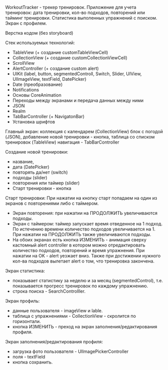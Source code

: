 WorkoutTracker - трекер тренировок. Приложение для учета тренировок: дата тренировки, кол-во подходов, повторений или тайминг тренировки. Статистика выполенных упражнений с поиском. Экран с профилем.

Верстка кодом (без storyboard)

Стек используемых технологий:

- TableView (+ создание customTableViewCell)
- CollectionView (+ создание customCollectionViewCell)
- ScrollView
- AlertController (+ создание custom alert)
- UIKit (label, button, segmentedControll, Switch, Slider, UIView, UIImageView, textField, DatePicker)
- Date (преобразование)
- Notifications
- Основы CoreAnimation
- Переходы между экранами и передача данных между ними
- JSON
- Realm
- TabBarController (+ NavigatonBar)
- Установка шрифтов


Главный экран:
коллекция с календарем (CollectionView)
блок с погодой (JSON),
добавление новой тренировки - кнопка,
таблица со списком тренировок (TableView)
навигация - TabBarController

Создание новой тренировки:
- название,
- дата (DatePicker)
- повторять да/нет (switch)
- подходы (slider)
- повторения или таймер  (slider)
- Старт тренировки - кнопка

Старт тренировки: При нажатии на кнопку старт попадаем на один из экранов с повторениями либо с таймером.
- Экран повторения: при нажатии на ПРОДОЛЖИТЬ увеличиваются подходы.
- Экран с таймером: таймер запускает время отведенное на 1 подход. По истечению времени количество подходов увеличивается на 1. При нажатии на ПРОДОЛЖИТЬ 
также увеличиваются подходы.
- На обоих экранах есть кнопка ИЗМЕНИТЬ - анимация сверху кастомный alert controller в котором можно отредактировать количество подходов, повторений и время упражнения. При нажатии на OK - alert уезжает вниз.
Также при достижении нужного кол-ва подходов вылетает alert о том, что тренировка закончена. 

Экран статистика: 
- показывает статистику за неделю и за месяц (segmentedControl), т.е. показывается прогресс тренировок по каждому упражнению.
- строка поиска - SearchControlller.


Экран профиль:
- данные пользователя - imageView и  lable.
- таблица с упражнениями - CollectionView - скролится по горизонтали.
- кнопка ИЗМЕНИТЬ - преход на экран заполнения/редактирования профиля.


Экран заполнения/редактирования профиля:
- загрузка фото пользователя - UIImagePickerController
- поля - textField
- кнопка сохранить.















